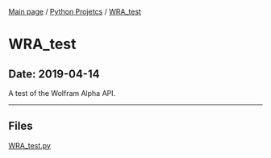 [Main page](/) / [Python Projetcs](/python) / [WRA_test](/python/2019-04-14_WRA_test)

# WRA_test

## Date: 2019-04-14

A test of the Wolfram Alpha API.

-----

## Files

[WRA_test.py](WRA_test.py)